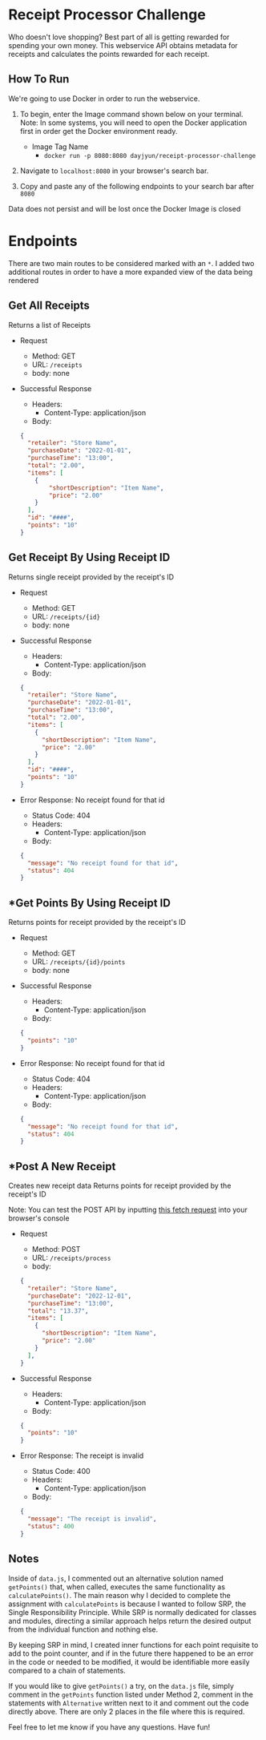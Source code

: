 # Receipt Processor Challenge
Who doesn't love shopping? Best part of all is getting rewarded for spending your own money. This webservice API obtains metadata for receipts and calculates the points rewarded for each receipt.

## How To Run
We're going to use Docker in order to run the webservice.

1. To begin, enter the Image command shown below on your terminal. <br> Note: In some systems, you will need to open the Docker application first in order get the Docker environment ready.

    * Image Tag Name
        * `docker run -p 8080:8080 dayjyun/receipt-processor-challenge`

2. Navigate to `localhost:8080` in your browser's search bar.

3. Copy and paste any of the following endpoints to your search bar after `8080`

Data does not persist and will be lost once the Docker Image is closed

# Endpoints
There are two main routes to be considered marked with an `*`.
I added two additional routes in order to have a more expanded view of the data being rendered

## Get All Receipts
Returns a list of Receipts
- Request
    - Method: GET
    - URL: `/receipts`
    - body: none

- Successful Response
    - Headers:
        - Content-Type: application/json
    - Body:
    ```json
    {
      "retailer": "Store Name",
      "purchaseDate": "2022-01-01",
      "purchaseTime": "13:00",
      "total": "2.00",
      "items": [
        {
            "shortDescription": "Item Name",
            "price": "2.00"
        }
      ],
      "id": "####",
      "points": "10"
    }
    ```

## Get Receipt By Using Receipt ID
Returns single receipt provided by the receipt's ID
- Request
    - Method: GET
    - URL: `/receipts/{id}`
    - body: none

- Successful Response
    - Headers:
        - Content-Type: application/json
    - Body:
    ```json
    {
      "retailer": "Store Name",
      "purchaseDate": "2022-01-01",
      "purchaseTime": "13:00",
      "total": "2.00",
      "items": [
        {
          "shortDescription": "Item Name",
          "price": "2.00"
        }
      ],
      "id": "####",
      "points": "10"
    }
    ```
- Error Response: No receipt found for that id
    - Status Code: 404
    - Headers:
        - Content-Type: application/json
    - Body:
    ```json
    {
      "message": "No receipt found for that id",
      "status": 404
    }
    ```

## *Get Points By Using Receipt ID
Returns points for receipt provided by the receipt's ID
- Request
    - Method: GET
    - URL: `/receipts/{id}/points`
    - body: none

- Successful Response
    - Headers:
        - Content-Type: application/json
    - Body:
    ```json
    {
      "points": "10"
    }
    ```
- Error Response: No receipt found for that id
    - Status Code: 404
    - Headers:
        - Content-Type: application/json
    - Body:
    ```json
    {
      "message": "No receipt found for that id",
      "status": 404
    }
    ```

## *Post A New Receipt
Creates new receipt data
Returns points for receipt provided by the receipt's ID
<br>

Note: You can test the POST API by inputting [this fetch request](https://github.com/dayjyun/receipt-processor-challenge/blob/main/fetchRequest.js) into your browser's console
- Request
    - Method: POST
    - URL: `/receipts/process`
    - body:
    ```json
    {
      "retailer": "Store Name",
      "purchaseDate": "2022-12-01",
      "purchaseTime": "13:00",
      "total": "13.37",
      "items": [
        {
          "shortDescription": "Item Name",
          "price": "2.00"
        }
      ],
    }
    ```

- Successful Response
    - Headers:
        - Content-Type: application/json
    - Body:
    ```json
    {
      "points": "10"
    }
    ```
- Error Response: The receipt is invalid
    - Status Code: 400
    - Headers:
        - Content-Type: application/json
    - Body:
    ```json
    {
      "message": "The receipt is invalid",
      "status": 400
    }
    ```


## Notes

Inside of `data.js`, I commented out an alternative solution named `getPoints()` that, when called, executes the same functionality as `calculatePoints()`. The main reason why I decided to complete the assignment with `calculatePoints` is because I wanted to follow SRP, the Single Responsibility Principle. While SRP is normally dedicated for classes and modules, directing a similar approach helps return the desired output from the individual function and nothing else.

By keeping SRP in mind, I created inner functions for each point requisite to add to the point counter, and if in the future there happened to be an error in the code or needed to be modified, it would be identifiable more easily compared to a chain of statements.

If you would like to give `getPoints()` a try, on the `data.js` file, simply comment in the `getPoints` function listed under Method 2, comment in the statements with `Alternative` written next to it and comment out the code directly above. There are only 2 places in the file where this is required.

Feel free to let me know if you have any questions. Have fun!
